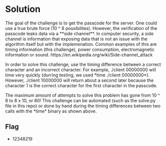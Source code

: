 # Solution 

<p>
The goal of the challenge is to get the passcode for the server. One could use a true brute force (10 ^ 8 possibilites). However, the verification of the passcode leaks data via a **side channel**. In computer security, a side channel is information that exposing data that is not an issue with the algorithm itself but with the implemenation. Common examples of this are timing information (this challenge), power consumption, electromagnetic information or sound. https://en.wikipedia.org/wiki/Side-channel_attack
</p>

<p>
In order to solve this challenge, use the timing difference between a correct character and an incorrect character. 
For example, ./client 00000000 will time very quickly (durring testing, we used *time ./client 00000000*). However, ./client 10000000 will return about a second later because the character 1 is the correct character for the first character in the passcode.
</p>  

<p>
The maximum amount of attempts to solve this problem has gone from 10 ^ 8 to 8 x 10, or 80! This challenge can be automated (such as the solve.py file in this repo) or done by hand during the timing differences between two calls with the *time* binary as shown above. 
</p>  

## Flag
- 12348219
